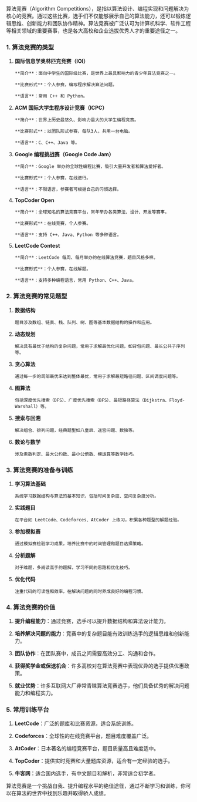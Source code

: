 算法竞赛（Algorithm
Competitions），是指以算法设计、编程实现和问题解决为核心的竞赛。通过这些比赛，选手们不仅能够展示自己的算法能力，还可以锻炼逻辑思维、创新能力和团队协作精神。算法竞赛被广泛认可为计算机科学、软件工程等相关领域的重要赛事，也是各大高校和企业选拔优秀人才的重要途径之一。

### **1. 算法竞赛的类型**

1. **国际信息学奥林匹克竞赛（IOI）**

       **简介**：面向中学生的国际级比赛，是世界上最具影响力的青少年算法竞赛之一。

       **比赛形式**：个人参赛，编写程序解决算法问题。

       **语言**：常用 C++ 和 Python。

2. **ACM 国际大学生程序设计竞赛（ICPC）**

       **简介**：世界上历史最悠久、影响力最大的大学生编程竞赛。

       **比赛形式**：以团队形式参赛，每队3人，共用一台电脑。

       **语言**：C、C++、Java 等。


3. **Google 编程挑战赛（Google Code Jam）**

       **简介**：Google 举办的全球性编程比赛，吸引大量开发者和算法爱好者。

       **比赛形式**：个人参赛，在线进行。

       **语言**：不限语言，参赛者可根据自己的习惯选择。


4. **TopCoder Open**

       **简介**：全球知名的算法竞赛平台，常年举办各类算法、设计、开发等赛事。

       **比赛形式**：在线竞赛，个人参赛。

       **语言**：支持 C++、Java、Python 等多种语言。


5. **LeetCode Contest**

       **简介**：LeetCode 每周、每月举办的在线算法竞赛，题目风格多样。

       **比赛形式**：个人参赛，在线解题。

       **语言**：支持多种编程语言，常用 Python、C++、Java。

### **2. 算法竞赛的常见题型**

1. **数据结构**

       题目涉及数组、链表、栈、队列、树、图等基本数据结构的操作和应用。


2. **动态规划**

       解决具有最优子结构的复杂问题，常用于求解最优化问题，如背包问题、最长公共子序列等。

3. **贪心算法**

       通过每一步的局部最优来达到整体最优，常用于求解最短路径问题、区间调度问题等。

4. **图算法**

       包括深度优先搜索（DFS）、广度优先搜索（BFS）、最短路径算法（Dijkstra、Floyd-Warshall）等。

5. **搜索与回溯**

       解决组合、排列问题，经典题型如八皇后、迷宫问题、数独等。

6. **数论与数学**

       涉及素数判定、最大公约数、最小公倍数、模运算等数学技巧。

### **3. 算法竞赛的准备与训练**

1. **学习算法基础**

       系统学习数据结构与算法的基本知识，包括时间复杂度、空间复杂度分析。

2. **实践题目**

       在平台如 LeetCode、Codeforces、AtCoder 上练习，积累各种题型的解题经验。

3. **参加模拟赛**

       通过模拟赛检验学习成果，培养比赛中的时间管理和题目选择策略。

4. **分析题解**

       对于难题，多阅读高手的题解，学习不同的思路和优化技巧。

5. **优化代码**

       注重代码的可读性和效率，在解决问题的同时养成良好的编程习惯。

### **4. 算法竞赛的价值**

1. **提升编程能力**：通过竞赛，选手可以提升数据结构和算法设计能力。

2. **培养解决问题的能力**：竞赛中的复杂题目能有效训练选手的逻辑思维和创新能力。

3. **团队协作**：在团队赛中，成员之间需要高效分工、沟通和合作。

4. **获得奖学金或保送机会**：许多高校对在算法竞赛中表现优异的选手提供优惠政策。

5. **就业优势**：许多互联网大厂非常青睐算法竞赛选手，他们具备优秀的解决问题能力和编程实力。

### **5. 常用训练平台**

1. **LeetCode**：广泛的题库和比赛资源，适合系统训练。

2. **Codeforces**：全球性的在线竞赛平台，题目难度覆盖广泛。

3. **AtCoder**：日本著名的编程竞赛平台，题目质量高且难度适中。

4. **TopCoder**：提供实时竞赛和大量题库资源，适合有一定经验的选手。

5. **牛客网**：适合国内选手，有中文题目和解析，非常适合初学者。

算法竞赛是一个挑战自我、提升编程水平的绝佳途径，通过不断学习和训练，你可以在算法的世界中找到乐趣并取得骄人成绩。